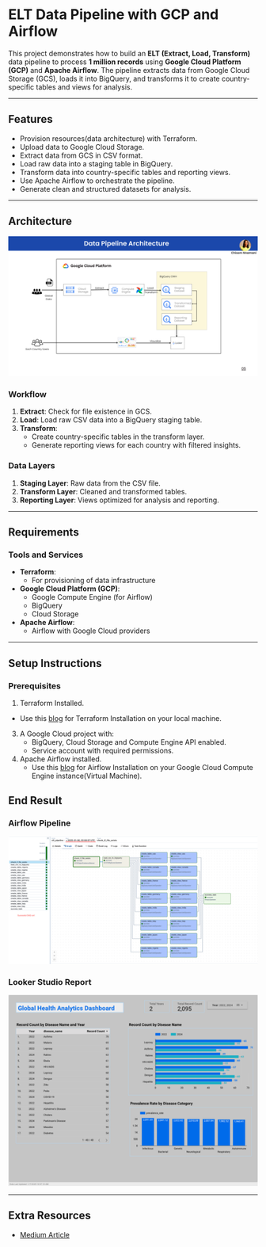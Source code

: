# ELT Data Pipeline with GCP and Airflow

This project demonstrates how to build an **ELT (Extract, Load, Transform)** data pipeline to process **1 million records** using **Google Cloud Platform (GCP)** and **Apache Airflow**. The pipeline extracts data from Google Cloud Storage (GCS), loads it into BigQuery, and transforms it to create country-specific tables and views for analysis.

---

## Features

- Provision resources(data architecture) with Terraform.
- Upload data to Google Cloud Storage.
- Extract data from GCS in CSV format.
- Load raw data into a staging table in BigQuery.
- Transform data into country-specific tables and reporting views.
- Use Apache Airflow to orchestrate the pipeline.
- Generate clean and structured datasets for analysis.

---

## Architecture

![image](https://github.com/Chisomnwa/ELT-Pipeline-with-GCP-and-Airflow/blob/main/project_files/data_pipeline_architecture.png)


### Workflow
1. **Extract**: Check for file existence in GCS.
2. **Load**: Load raw CSV data into a BigQuery staging table.
3. **Transform**:
   - Create country-specific tables in the transform layer.
   - Generate reporting views for each country with filtered insights.

### Data Layers
1. **Staging Layer**: Raw data from the CSV file.
2. **Transform Layer**: Cleaned and transformed tables.
3. **Reporting Layer**: Views optimized for analysis and reporting.

---

## Requirements

### Tools and Services
- **Terraform**:
  - For provisioning of data infrastructure
- **Google Cloud Platform (GCP)**:
  - Google Compute Engine (for Airflow)
  - BigQuery
  - Cloud Storage
- **Apache Airflow**:
  - Airflow with Google Cloud providers


---

## Setup Instructions

### Prerequisites
1. Terraform Installed.
  - Use this [blog](https://developer.hashicorp.com/terraform/tutorials/aws-get-started/install-cli) for Terraform Installation on your local machine.
3. A Google Cloud project with:
   - BigQuery, Cloud Storage and Compute Engine API enabled.
   - Service account with required permissions.
4. Apache Airflow installed.
   - Use this [blog](https://www.techtrapture.com/blogs/673a2625dd155b000b7cdb3b) for Airflow Installation on your Google Cloud Compute Engine instance(Virtual Machine). 

## End Result

### Airflow Pipeline

![image](https://github.com/Chisomnwa/ELT-Pipeline-with-GCP-and-Airflow/blob/main/project_files/airflow_pipeline.png)


### Looker Studio Report

![image](https://github.com/Chisomnwa/ELT-Pipeline-with-GCP-and-Airflow/blob/main/project_files/google_looker_studio_dashboard.png)

---
 ## Extra Resources
 - [Medium Article](https://medium.com/@chisompromise/8-week-sql-challenge-data-bank-abcfe0ea7722)
   